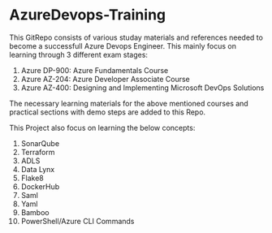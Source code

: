 # AzureDevops-Training
This GitRepo consists of various studay materials and references needed to become a successfull Azure Devops Engineer.
This mainly focus on learning through 3 different exam stages:
  1. Azure DP-900: Azure Fundamentals Course
  2. Azure AZ-204: Azure Developer Associate Course
  3. Azure AZ-400: Designing and Implementing Microsoft DevOps Solutions
 
The necessary learning materials for the above mentioned courses and practical sections  with demo steps are added to this Repo.

This Project also focus on learning the below concepts:
  1. SonarQube
  2. Terraform
  3. ADLS
  4. Data Lynx
  5. Flake8
  6. DockerHub
  7. Saml
  8. Yaml
  9. Bamboo
  10. PowerShell/Azure CLI Commands

